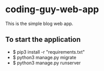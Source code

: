 # coding-guy-web-app
This is the simple blog web app.

## To start the application
 - $ pip3 install -r "requirements.txt"
 - $ python3 manage.py migrate
 - $ python3 manage.py runserver
